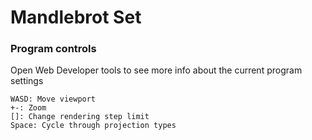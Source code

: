 # Mandlebrot Set

### Program controls
Open Web Developer tools to see more info about the current program settings

    WASD: Move viewport
    +-: Zoom
    []: Change rendering step limit
    Space: Cycle through projection types